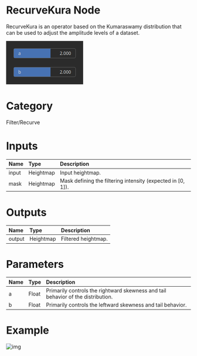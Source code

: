 
RecurveKura Node
================


RecurveKura is an operator based on the Kumaraswamy distribution that can be used to adjust the amplitude levels of a dataset.



![img](../../images/nodes/RecurveKura_settings.png)


# Category


Filter/Recurve
# Inputs

|Name|Type|Description|
| :--- | :--- | :--- |
|input|Heightmap|Input heightmap.|
|mask|Heightmap|Mask defining the filtering intensity (expected in [0, 1]).|

# Outputs

|Name|Type|Description|
| :--- | :--- | :--- |
|output|Heightmap|Filtered heightmap.|

# Parameters

|Name|Type|Description|
| :--- | :--- | :--- |
|a|Float|Primarily controls the rightward skewness and tail behavior of the distribution.|
|b|Float|Primarily controls the leftward skewness and tail behavior.|

# Example


![img](../../images/nodes/RecurveKura.png)

